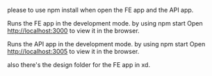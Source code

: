 please to use npm install when open the FE app and the API app.

Runs the FE app in the development mode. by using npm start
Open [http://localhost:3000](http://localhost:3000) to view it in the browser.

Runs the API app in the development mode. by using npm start
Open [http://localhost:3005](http://localhost:3005) to view it in the browser.

also there's the design folder for the FE app in xd.